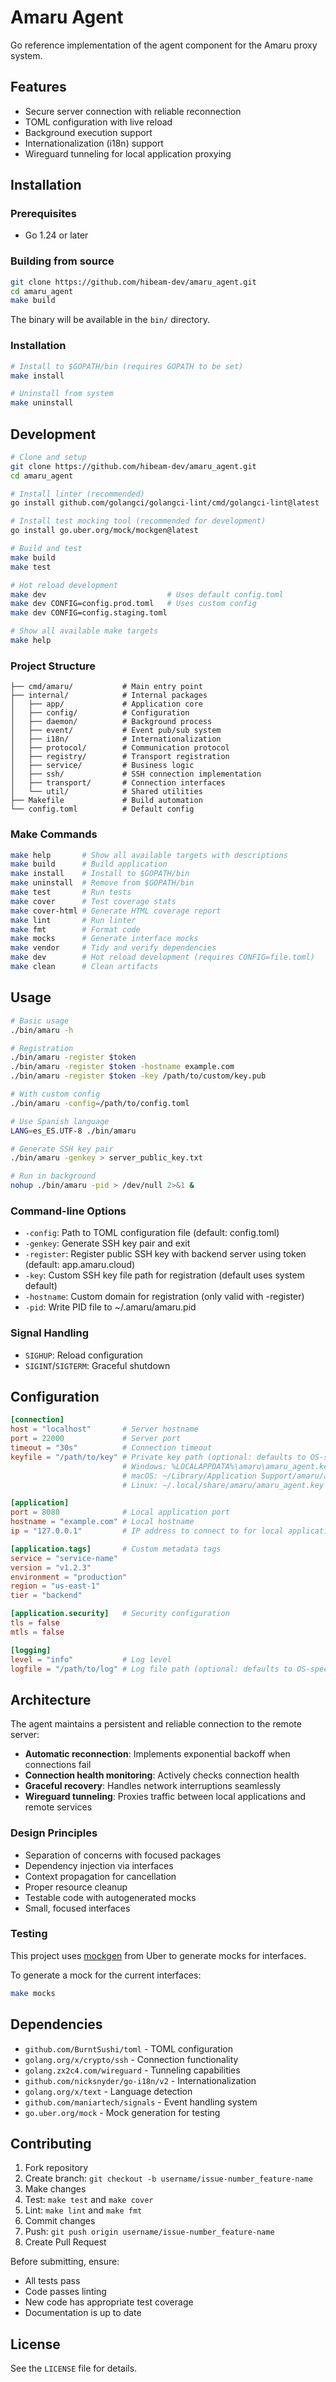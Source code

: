 # Amaru Agent

Go reference implementation of the agent component for the Amaru
proxy system.

## Features

- Secure server connection with reliable reconnection
- TOML configuration with live reload
- Background execution support
- Internationalization (i18n) support
- Wireguard tunneling for local application proxying

## Installation

### Prerequisites

- Go 1.24 or later

### Building from source

```bash
git clone https://github.com/hibeam-dev/amaru_agent.git
cd amaru_agent
make build
```

The binary will be available in the `bin/` directory.

### Installation

```bash
# Install to $GOPATH/bin (requires GOPATH to be set)
make install

# Uninstall from system
make uninstall
```

## Development

```bash
# Clone and setup
git clone https://github.com/hibeam-dev/amaru_agent.git
cd amaru_agent

# Install linter (recommended)
go install github.com/golangci/golangci-lint/cmd/golangci-lint@latest

# Install test mocking tool (recommended for development)
go install go.uber.org/mock/mockgen@latest

# Build and test
make build
make test

# Hot reload development
make dev                           # Uses default config.toml
make dev CONFIG=config.prod.toml   # Uses custom config
make dev CONFIG=config.staging.toml

# Show all available make targets
make help
```

### Project Structure

```
├── cmd/amaru/           # Main entry point
├── internal/            # Internal packages
│   ├── app/             # Application core
│   ├── config/          # Configuration
│   ├── daemon/          # Background process
│   ├── event/           # Event pub/sub system
│   ├── i18n/            # Internationalization
│   ├── protocol/        # Communication protocol
│   ├── registry/        # Transport registration
│   ├── service/         # Business logic
│   ├── ssh/             # SSH connection implementation
│   ├── transport/       # Connection interfaces
│   └── util/            # Shared utilities
├── Makefile             # Build automation
└── config.toml          # Default config
```

### Make Commands

```bash
make help       # Show all available targets with descriptions
make build      # Build application
make install    # Install to $GOPATH/bin
make uninstall  # Remove from $GOPATH/bin
make test       # Run tests
make cover      # Test coverage stats
make cover-html # Generate HTML coverage report
make lint       # Run linter
make fmt        # Format code
make mocks      # Generate interface mocks
make vendor     # Tidy and verify dependencies
make dev        # Hot reload development (requires CONFIG=file.toml)
make clean      # Clean artifacts
```

## Usage

```bash
# Basic usage
./bin/amaru -h

# Registration
./bin/amaru -register $token
./bin/amaru -register $token -hostname example.com
./bin/amaru -register $token -key /path/to/custom/key.pub

# With custom config
./bin/amaru -config=/path/to/config.toml

# Use Spanish language
LANG=es_ES.UTF-8 ./bin/amaru

# Generate SSH key pair
./bin/amaru -genkey > server_public_key.txt

# Run in background
nohup ./bin/amaru -pid > /dev/null 2>&1 &
```

### Command-line Options

- `-config`: Path to TOML configuration file (default: config.toml)
- `-genkey`: Generate SSH key pair and exit
- `-register`: Register public SSH key with backend server using token (default: app.amaru.cloud)
- `-key`: Custom SSH key file path for registration (default uses system default)
- `-hostname`: Custom domain for registration (only valid with -register)
- `-pid`: Write PID file to ~/.amaru/amaru.pid

### Signal Handling

- `SIGHUP`: Reload configuration
- `SIGINT`/`SIGTERM`: Graceful shutdown

## Configuration

```toml
[connection]
host = "localhost"       # Server hostname
port = 22000             # Server port
timeout = "30s"          # Connection timeout
keyfile = "/path/to/key" # Private key path (optional: defaults to OS-specific location)
                         # Windows: %LOCALAPPDATA%\amaru\amaru_agent.key
                         # macOS: ~/Library/Application Support/amaru/amaru_agent.key
                         # Linux: ~/.local/share/amaru/amaru_agent.key

[application]
port = 8080              # Local application port
hostname = "example.com" # Local hostname
ip = "127.0.0.1"         # IP address to connect to for local application

[application.tags]       # Custom metadata tags
service = "service-name"
version = "v1.2.3"
environment = "production"
region = "us-east-1"
tier = "backend"

[application.security]   # Security configuration
tls = false
mtls = false

[logging]
level = "info"           # Log level
logfile = "/path/to/log" # Log file path (optional: defaults to OS-specific location)
```

## Architecture

The agent maintains a persistent and reliable connection to the remote server:

- **Automatic reconnection**: Implements exponential backoff when connections fail
- **Connection health monitoring**: Actively checks connection health
- **Graceful recovery**: Handles network interruptions seamlessly
- **Wireguard tunneling**: Proxies traffic between local applications and remote services

### Design Principles

- Separation of concerns with focused packages
- Dependency injection via interfaces
- Context propagation for cancellation
- Proper resource cleanup
- Testable code with autogenerated mocks
- Small, focused interfaces

### Testing

This project uses [mockgen](https://github.com/uber-go/mock) from Uber
to generate mocks for interfaces.

To generate a mock for the current interfaces:

```bash
make mocks
```

## Dependencies

- `github.com/BurntSushi/toml` - TOML configuration
- `golang.org/x/crypto/ssh` - Connection functionality
- `golang.zx2c4.com/wireguard` - Tunneling capabilities
- `github.com/nicksnyder/go-i18n/v2` - Internationalization
- `golang.org/x/text` - Language detection
- `github.com/maniartech/signals` - Event handling system
- `go.uber.org/mock` - Mock generation for testing

## Contributing

1. Fork repository
2. Create branch: `git checkout -b username/issue-number_feature-name`
3. Make changes
4. Test: `make test` and `make cover`
5. Lint: `make lint` and `make fmt`
6. Commit changes
7. Push: `git push origin username/issue-number_feature-name`
8. Create Pull Request

Before submitting, ensure:
- All tests pass
- Code passes linting
- New code has appropriate test coverage
- Documentation is up to date

## License

See the `LICENSE` file for details.
